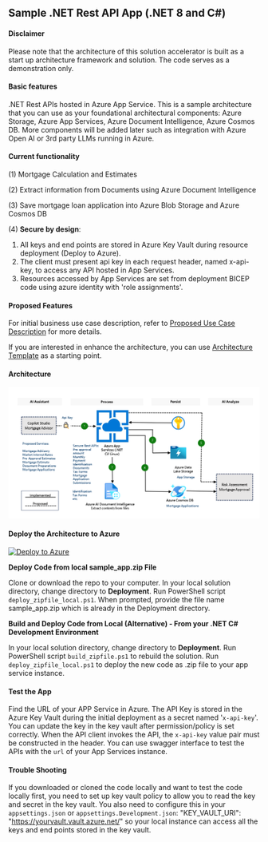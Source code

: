 

## Sample .NET Rest API App (.NET 8 and C#)

#### Disclaimer

Please note that the architecture of this solution accelerator is built as a start up architecture framework and solution. The code serves as a demonstration only. 

#### Basic features 

.NET Rest APIs hosted in Azure App Service. This is a sample architecture that you can use as your foundational architectural components: Azure Storage, Azure App Services, Azure Document Intelligence, Azure Cosmos DB. More components will be added later such as integration with Azure Open AI or 3rd party LLMs running in Azure. 

#### Current functionality 

(1) Mortgage Calculation and Estimates

(2) Extract information from Documents using Azure Document Intelligence 

(3) Save mortgage loan application into Azure Blob Storage and Azure Cosmos DB

(4) **Secure by design**: 

1. All keys and end points are stored in Azure Key Vault during resource deployment (Deploy to Azure).
2. The client must present api key in each request header, named x-api-key, to access any API hosted in App Services. 
3. Resources accessed by App Services are set from deployment BICEP code using azure identity with 'role assignments'. 

#### Proposed Features 

For initial business use case description, refer to [Proposed Use Case Description](./Deployment/docs/Copilot-AI-Pattern-Mortgage-Advisor-Solution.pdf) for more details. 

If you are interested in enhance the architecture, you can use [Architecture Template](./Deployment/docs/Secure-Rest-Api-App.pptx) as a starting point. 

#### Architecture 

![Architecture](./Deployment/images/secure-rest-api-app-arch.png)

#### Deploy the Architecture to Azure  

[![Deploy to Azure](https://aka.ms/deploytoazurebutton)](https://portal.azure.com/#create/Microsoft.Template/uri/https%3A%2F%2Fraw.githubusercontent.com%2Fgailzmicrosoft%2FSampleDotNetApiApp%2Fmain%2FDeployment%2Fmain.json)

**Deploy Code from local sample_app.zip File**

Clone or download the repo to your computer. In your local solution directory, change directory to **Deployment**. Run PowerShell script `deploy_zipfile_local.ps1`. When prompted, provide the file name sample_app.zip which is already in the Deployment directory. 

**Build and Deploy Code from Local (Alternative) - From your .NET C# Development Environment**

In your local solution directory, change directory to **Deployment**. Run PowerShell script `build_zipfile.ps1` to rebuild the solution. Run `deploy_zipfile_local.ps1`  to deploy the new code as .zip file to your app service instance. 

#### **Test the App**

Find the URL of your APP Service in Azure. The API Key is stored in the Azure Key Vault during the initial deployment as a secret named '`x-api-key`'. You can update the key in the key vault after permission/policy is set correctly. When the API client invokes the API, the `x-api-key` value pair must be constructed in the header. You can use swagger interface to test the APIs with the `url` of your App Services instance. 

#### **Trouble Shooting**

If you downloaded or cloned the code locally and want to test the code locally first, you need to set up key vault policy to allow you to read the key and secret in the key vault. You also need to configure this in your `appsettings.json` or `appsettings.Development.json`: "KEY_VAULT_URI": "https://yourvault.vault.azure.net/" so your local instance can access all the keys and end points stored in the key vault. 

